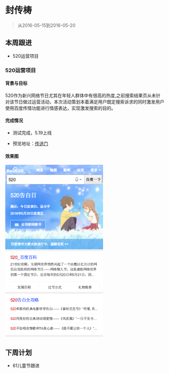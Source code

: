 # 封传梼

> 从2016-05-15到2016-05-20

## 本周跟进

- 520运营项目 

### 520运营项目 

#### 背景与目标

 520作为新兴网络节日尤其在年轻人群体中有很高的热度,之前搜索结果页从未针对该节日做过运营活动，本次活动策划本着满足用户既定搜索诉求的同时激发用户使用百度传情功能进行情感表达，实现激发搜索的目的。

#### 完成情况

- 测试完成，5.19上线

- 预览地址：<a href="http://cp01-msg-mcp-web-27.epc.baidu.com:8003/s?word=520&ts=9979674&t_kt=0&rsv_iqid=5195024166977319591&sa=ib&rsv_sug4=1029&ss=101&inputT=557">传送门</a>


#### 效果图

  ![Alt text](./img/fct.png)

## 下周计划

- 61儿童节跟进

